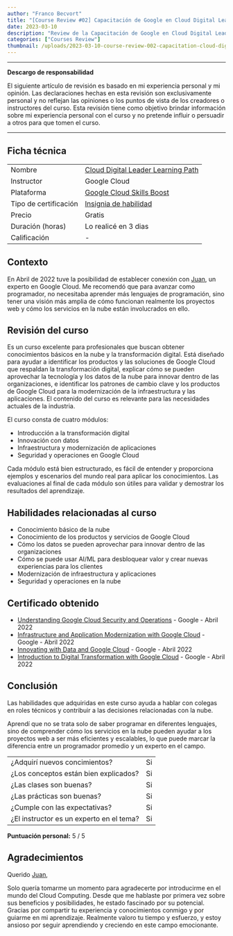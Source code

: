 ```yaml
---
author: "Franco Becvort"
title: "[Course Review #02] Capacitación de Google en Cloud Digital Leader"
date: 2023-03-10
description: "Review de la Capacitación de Google en Cloud Digital Leader"
categories: ["Courses Review"]
thumbnail: /uploads/2023-03-10-course-review-002-capacitation-cloud-digital-leader/gcloud.png
---
```


---

**Descargo de responsabilidad**

El siguiente artículo de revisión es basado en mi experiencia personal y mi opinión. Las declaraciones hechas en esta revisión son exclusivamente personal y no reflejan las opiniones o los puntos de vista de los creadores o instructores del curso. Esta revisión tiene como objetivo brindar información sobre mi experiencia personal con el curso y no pretende influir o persuadir a otros para que tomen el curso.

---

## Ficha técnica

|                       |                                                                                             |
| --------------------- | ------------------------------------------------------------------------------------------- |
| Nombre                | [Cloud Digital Leader Learning Path](https://www.cloudskillsboost.google/paths/9?hl=es-419) |
| Instructor            | Google Cloud                                                                                |
| Plataforma            | [Google Cloud Skills Boost](https://www.cloudskillsboost.google/)                           |
| Tipo de certificación | [Insignia de habilidad](https://cloud.google.com/training/badges?hl=es-419)                 |
| Precio                | Gratis                                                                                      |
| Duración \(horas\)    | Lo realicé en 3 dias                                                                        |
| Calificación          | -                                                                                           |

## Contexto

En Abril de 2022 tuve la posibilidad de establecer conexión con [Juan](https://www.linkedin.com/in/juanjoserodriguezv/), un experto en Google Cloud. Me recomendó que para avanzar como programador, no necesitaba aprender más lenguajes de programación, sino tener una visión más amplia de cómo funcionan realmente los proyectos web y cómo los servicios en la nube están involucrados en ello.

## Revisión del curso

Es un curso excelente para profesionales que buscan obtener conocimientos básicos en la nube y la transformación digital. Está diseñado para ayudar a identificar los productos y las soluciones de Google Cloud que respaldan la transformación digital, explicar cómo se pueden aprovechar la tecnología y los datos de la nube para innovar dentro de las organizaciones, e identificar los patrones de cambio clave y los productos de Google Cloud para la modernización de la infraestructura y las aplicaciones. El contenido del curso es relevante para las necesidades actuales de la industria.

El curso consta de cuatro módulos:

- Introducción a la transformación digital
- Innovación con datos
- Infraestructura y modernización de aplicaciones
- Seguridad y operaciones en Google Cloud

Cada módulo está bien estructurado, es fácil de entender y proporciona ejemplos y escenarios del mundo real para aplicar los conocimientos. Las evaluaciones al final de cada módulo son útiles para validar y demostrar los resultados del aprendizaje.

## Habilidades relacionadas al curso

- Conocimiento básico de la nube
- Conocimiento de los productos y servicios de Google Cloud
- Cómo los datos se pueden aprovechar para innovar dentro de las organizaciones
- Cómo se puede usar AI/ML para desbloquear valor y crear nuevas experiencias para los clientes
- Modernización de infraestructura y aplicaciones
- Seguridad y operaciones en la nube

## Certificado obtenido

- [Understanding Google Cloud Security and Operations](https://www.cloudskillsboost.google/public_profiles/b4d1ce00-019d-4ec0-8446-c2f412dd0cd1/badges/1825709?utm_medium=social&utm_source=linkedin&utm_campaign=ql-social-share) - Google - Abril 2022
- [Infrastructure and Application Modernization with Google Cloud](https://www.cloudskillsboost.google/public_profiles/b4d1ce00-019d-4ec0-8446-c2f412dd0cd1/badges/1823577?utm_medium=social&utm_source=linkedin&utm_campaign=ql-social-share) - Google - Abril 2022
- [Innovating with Data and Google Cloud](https://www.cloudskillsboost.google/public_profiles/b4d1ce00-019d-4ec0-8446-c2f412dd0cd1/badges/1823373) - Google - Abril 2022
- [Introduction to Digital Transformation with Google Cloud](https://www.cloudskillsboost.google/public_profiles/b4d1ce00-019d-4ec0-8446-c2f412dd0cd1/badges/1821618?utm_medium=social&utm_source=linkedin&utm_campaign=ql-social-share) - Google - Abril 2022

## Conclusión

Las habilidades que adquiridas en este curso ayuda a hablar con colegas en roles técnicos y contribuir a las decisiones relacionadas con la nube.

Aprendí que no se trata solo de saber programar en diferentes lenguajes, sino de comprender cómo los servicios en la nube pueden ayudar a los proyectos web a ser más eficientes y escalables, lo que puede marcar la diferencia entre un programador promedio y un experto en el campo.

|                                          |     |
| ---------------------------------------- | --- |
| ¿Adquirí nuevos concimientos?            | Si  |
| ¿Los conceptos están bien explicados?    | Si  |
| ¿Las clases son buenas?                  | Si  |
| ¿Las prácticas son buenas?               | Si  |
| ¿Cumple con las expectativas?            | Si  |
| ¿El instructor es un experto en el tema? | Si  |

**Puntuación personal:** 5 / 5

## Agradecimientos

Querido [Juan](https://www.linkedin.com/in/juanjoserodriguezv/),

Solo quería tomarme un momento para agradecerte por introducirme en el mundo del Cloud Computing. Desde que me hablaste por primera vez sobre sus beneficios y posibilidades, he estado fascinado por su potencial. Gracias por compartir tu experiencia y conocimientos conmigo y por guiarme en mi aprendizaje. Realmente valoro tu tiempo y esfuerzo, y estoy ansioso por seguir aprendiendo y creciendo en este campo emocionante.
